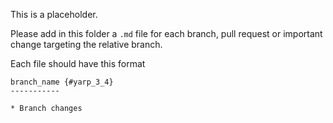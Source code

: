 
This is a placeholder.

Please add in this folder a `.md` file for each branch, pull request or
important change targeting the relative branch.

Each file should have this format

```
branch_name {#yarp_3_4}
-----------

* Branch changes
```

